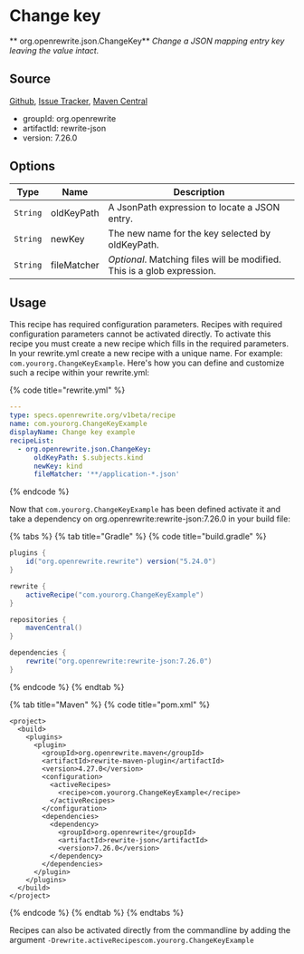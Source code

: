 # Change key

** org.openrewrite.json.ChangeKey**
_Change a JSON mapping entry key leaving the value intact._

## Source

[Github](https://github.com/openrewrite/rewrite-json), [Issue Tracker](https://github.com/openrewrite/rewrite-json/issues), [Maven Central](https://search.maven.org/artifact/org.openrewrite/rewrite-json/7.26.0/jar)

* groupId: org.openrewrite
* artifactId: rewrite-json
* version: 7.26.0

## Options

| Type | Name | Description |
| -- | -- | -- |
| `String` | oldKeyPath | A JsonPath expression to locate a JSON entry. |
| `String` | newKey | The new name for the key selected by oldKeyPath. |
| `String` | fileMatcher | *Optional*. Matching files will be modified. This is a glob expression. |


## Usage

This recipe has required configuration parameters. Recipes with required configuration parameters cannot be activated directly. To activate this recipe you must create a new recipe which fills in the required parameters. In your rewrite.yml create a new recipe with a unique name. For example: `com.yourorg.ChangeKeyExample`.
Here's how you can define and customize such a recipe within your rewrite.yml:

{% code title="rewrite.yml" %}
```yaml
---
type: specs.openrewrite.org/v1beta/recipe
name: com.yourorg.ChangeKeyExample
displayName: Change key example
recipeList:
  - org.openrewrite.json.ChangeKey:
      oldKeyPath: $.subjects.kind
      newKey: kind
      fileMatcher: '**/application-*.json'
```
{% endcode %}

Now that `com.yourorg.ChangeKeyExample` has been defined activate it and take a dependency on org.openrewrite:rewrite-json:7.26.0 in your build file:

{% tabs %}
{% tab title="Gradle" %}
{% code title="build.gradle" %}
```groovy
plugins {
    id("org.openrewrite.rewrite") version("5.24.0")
}

rewrite {
    activeRecipe("com.yourorg.ChangeKeyExample")
}

repositories {
    mavenCentral()
}

dependencies {
    rewrite("org.openrewrite:rewrite-json:7.26.0")
}
```
{% endcode %}
{% endtab %}

{% tab title="Maven" %}
{% code title="pom.xml" %}
```markup
<project>
  <build>
    <plugins>
      <plugin>
        <groupId>org.openrewrite.maven</groupId>
        <artifactId>rewrite-maven-plugin</artifactId>
        <version>4.27.0</version>
        <configuration>
          <activeRecipes>
            <recipe>com.yourorg.ChangeKeyExample</recipe>
          </activeRecipes>
        </configuration>
        <dependencies>
          <dependency>
            <groupId>org.openrewrite</groupId>
            <artifactId>rewrite-json</artifactId>
            <version>7.26.0</version>
          </dependency>
        </dependencies>
      </plugin>
    </plugins>
  </build>
</project>
```
{% endcode %}
{% endtab %}
{% endtabs %}

Recipes can also be activated directly from the commandline by adding the argument `-Drewrite.activeRecipescom.yourorg.ChangeKeyExample`
